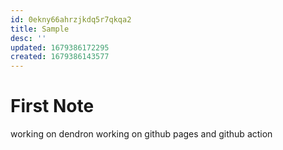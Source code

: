 ```yaml
---
id: 0ekny66ahrzjkdq5r7qkqa2
title: Sample
desc: ''
updated: 1679386172295
created: 1679386143577
---
```

# First Note
working on dendron
working on github pages and github action